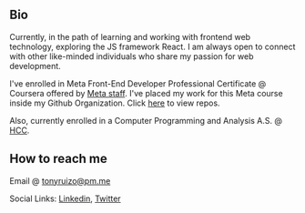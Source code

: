 

## Bio
<p>Currently, in the path of learning and working with frontend web technology, exploring the JS framework React. I am always open to connect with other like-minded individuals who share my passion for web development.</p>
<p>I've enrolled in Meta Front-End Developer Professional Certificate @ Coursera offered by <a href="https://www.coursera.org/professional-certificates/meta-front-end-developer#about">Meta staff</a>.  I've placed my work for this Meta course inside my Github Organization. Click <a href="https://github.com/tonyruizo-meta-coursera">here</a> to view repos.</p>
<p>Also, currently enrolled in a Computer Programming and Analysis A.S. @ <a href="https://www.hccfl.edu/">HCC</a>.</p>

## How to reach me
<p>Email @ <a href="mailto:tonyruizo@pm.me">tonyruizo@pm.me<a/></p>
<p>Social Links: <a href="https://www.linkedin.com/in/tonyruizo/">Linkedin<a/>, <a href="https://twitter.com/tonyruizo">Twitter<a/> 

